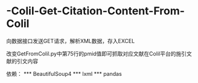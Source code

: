 # -Colil-Get-Citation-Content-From-Colil
向数据接口发送GET请求，解析XML数据，存入EXCEL

改变GetFromColil.py中第75行的pmid值即可抓取对应文献在Colil平台的施引文献的引文内容

依赖：
*** BeautifulSoup4
*** lxml
*** pandas
